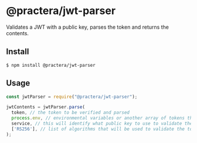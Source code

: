 # @practera/jwt-parser

Validates a JWT with a public key, parses the token and returns the contents.

## Install

```
$ npm install @practera/jwt-parser
```

## Usage

```js
const jwtParser = require("@practera/jwt-parser");

jwtContents = jwtParser.parse(
  token, // the token to be verified and parsed
  process.env, // environmental variables or another array of tokens that are accepted
  service, // this will identify what public key to use to validate the token, the variable called ${service}_JWT will be used. The variable should contain a key called public and the public key as the value.
  ['RS256'], // list of algorithms that will be used to validate the token.
);
```